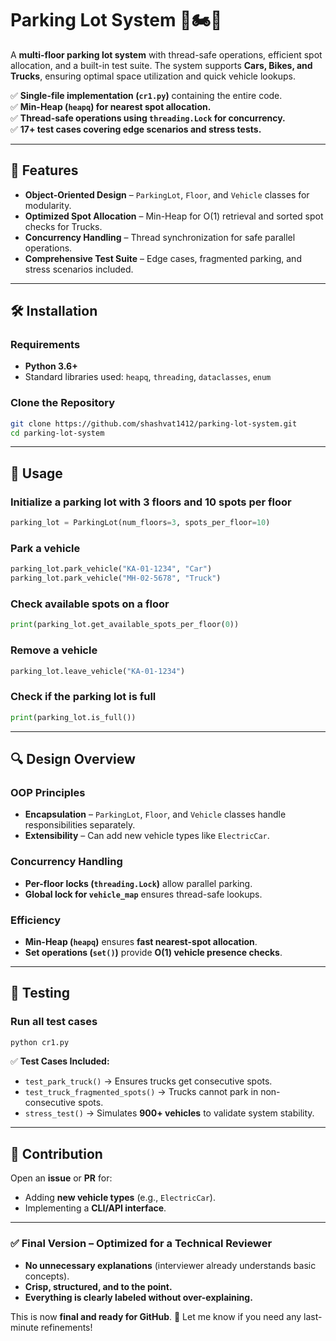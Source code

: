 
#  Parking Lot System 🚗🏍️🚚

A **multi-floor parking lot system** with thread-safe operations, efficient spot allocation, and a built-in test suite. The system supports **Cars, Bikes, and Trucks**, ensuring optimal space utilization and quick vehicle lookups.  

✅ **Single-file implementation (`cr1.py`)** containing the entire code.  
✅ **Min-Heap (`heapq`) for nearest spot allocation.**  
✅ **Thread-safe operations using `threading.Lock` for concurrency.**  
✅ **17+ test cases covering edge scenarios and stress tests.**  

---

## 📌 Features  
- **Object-Oriented Design** – `ParkingLot`, `Floor`, and `Vehicle` classes for modularity.  
- **Optimized Spot Allocation** – Min-Heap for O(1) retrieval and sorted spot checks for Trucks.  
- **Concurrency Handling** – Thread synchronization for safe parallel operations.  
- **Comprehensive Test Suite** – Edge cases, fragmented parking, and stress scenarios included.  

---

## 🛠 Installation  

### **Requirements**  
- **Python 3.6+**  
- Standard libraries used: `heapq`, `threading`, `dataclasses`, `enum`  

### **Clone the Repository**  
```bash
git clone https://github.com/shashvat1412/parking-lot-system.git
cd parking-lot-system
```

---

## 🚀 Usage  

### **Initialize a parking lot with 3 floors and 10 spots per floor**  
```python
parking_lot = ParkingLot(num_floors=3, spots_per_floor=10)
```

### **Park a vehicle**  
```python
parking_lot.park_vehicle("KA-01-1234", "Car")
parking_lot.park_vehicle("MH-02-5678", "Truck")
```

### **Check available spots on a floor**  
```python
print(parking_lot.get_available_spots_per_floor(0))
```

### **Remove a vehicle**  
```python
parking_lot.leave_vehicle("KA-01-1234")
```

### **Check if the parking lot is full**  
```python
print(parking_lot.is_full())
```

---

## 🔍 Design Overview  

### **OOP Principles**  
- **Encapsulation** – `ParkingLot`, `Floor`, and `Vehicle` classes handle responsibilities separately.  
- **Extensibility** – Can add new vehicle types like `ElectricCar`.  

### **Concurrency Handling**  
- **Per-floor locks (`threading.Lock`)** allow parallel parking.  
- **Global lock for `vehicle_map`** ensures thread-safe lookups.  

### **Efficiency**  
- **Min-Heap (`heapq`)** ensures **fast nearest-spot allocation**.  
- **Set operations (`set()`)** provide **O(1) vehicle presence checks**.  

---

## 🧪 Testing  

### **Run all test cases**  
```bash
python cr1.py
```
✅ **Test Cases Included:**  
- `test_park_truck()` → Ensures trucks get consecutive spots.  
- `test_truck_fragmented_spots()` → Trucks cannot park in non-consecutive spots.  
- `stress_test()` → Simulates **900+ vehicles** to validate system stability.  

---

## 🤝 Contribution  

Open an **issue** or **PR** for:  
- Adding **new vehicle types** (e.g., `ElectricCar`).  
- Implementing a **CLI/API interface**.  

---

### ✅ **Final Version – Optimized for a Technical Reviewer**  
- **No unnecessary explanations** (interviewer already understands basic concepts).  
- **Crisp, structured, and to the point.**  
- **Everything is clearly labeled without over-explaining.**  

This is now **final and ready for GitHub**. 🚀 Let me know if you need any last-minute refinements!



